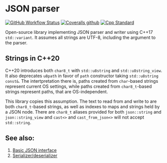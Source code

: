 # JSON parser

[![GitHub Workflow Status][Workflow badge]][Actions]
[![Coveralls github][Coveralls badge]][Coveralls]
[![Cpp Standard][20-badge]][20]

Open-source library implementing JSON parser and writer using C++17 `std::variant`. It assumes all strings are UTF-8, including the argument to the parser.

## Strings in C++20

C++20 introduces both `char8_t` with `std::u8string` and `std::u8string_view`. It also deprecates `u8path` in favor of `path` constructor taking `std::u8string const&`. The intertpretation there is, paths created from `char`-based strings represent current OS settings, while paths created from `char8_t`-based strings represent paths, that are OS-independent.

This library copies this assumption. The text to read from and write to are both `char8_t`-based strings, as well as indexes to maps and strings held by a JSON node. There are `char8_t` aliases provided for both `json::string` and `json::string_view` and `cast<>` and `cast_from_json<>` will not accept `std::string`.

## See also:

1. [Basic JSON interface](docs/json.hpp.md)
1. [Serializer/deserializer](docs/serder.hpp.md)


[Workflow badge]: https://img.shields.io/github/workflow/status/mbits-libs/json/C++%20build?style=flat-square
[Actions]: https://github.com/mbits-libs/json/actions/workflows/build.yaml
[Coveralls badge]: https://img.shields.io/coveralls/github/mbits-libs/json?style=flat-square
[Coveralls]: https://coveralls.io/github/mbits-libs/json "Coveralls"
[20-badge]: https://img.shields.io/badge/C%2B%2B-20-informational?style=flat-square
[20]: https://en.wikipedia.org/wiki/C%2B%2B20 "Wikipedia C++20"
